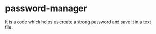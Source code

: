 # password-manager
It is a code which helps us create a strong password and save it in a text file.
